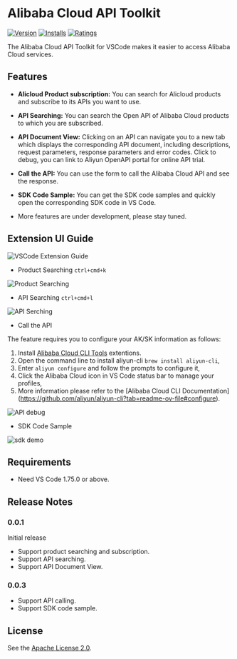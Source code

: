 # Alibaba Cloud API Toolkit

[![Version](https://img.shields.io/visual-studio-marketplace/v/alibabacloud-openapi.vscode-alicloud-api)](https://marketplace.visualstudio.com/items?itemName=alibabacloud-openapi.vscode-alicloud-api)
[![Installs](https://img.shields.io/visual-studio-marketplace/i/alibabacloud-openapi.vscode-alicloud-api)](https://marketplace.visualstudio.com/items?itemName=alibabacloud-openapi.vscode-alicloud-api)
[![Ratings](https://img.shields.io/visual-studio-marketplace/r/alibabacloud-openapi.vscode-alicloud-api)](https://marketplace.visualstudio.com/items?itemName=alibabacloud-openapi.vscode-alicloud-api)

The Alibaba Cloud API Toolkit for VSCode makes it easier to access Alibaba Cloud services.

## Features

* **Alicloud Product subscription:** You can search for Alicloud products and subscribe to its APIs you want to use.

* **API Searching:** You can search the Open API of Alibaba Cloud products to which you are subscribed.

* **API Document View:** Clicking on an API can navigate you to a new tab which displays the corresponding API document, 
including descriptions, request parameters, response parameters and error codes.
Click to debug, you can link to Aliyun OpenAPI portal for online API trial.

* **Call the API:** You can use the form to call the Alibaba Cloud API and see the response.
  
* **SDK Code Sample:** You can get the SDK code samples and quickly open the corresponding SDK code in VS Code.

* More features are under development, please stay tuned.

## Extension UI Guide

![VSCode Extension Guide](https://img.alicdn.com/imgextra/i1/O1CN01iYMtwm27arlqDq7V3_!!6000000007814-0-tps-2328-1540.jpg)

 * Product Searching `ctrl+cmd+k`
  
![Product Searching](https://img.alicdn.com/imgextra/i1/O1CN01bcJ5DM1RpmnlOjDHK_!!6000000002161-0-tps-1202-798.jpg)
 
 * API Searching `ctrl+cmd+l`

![API Serching](https://img.alicdn.com/imgextra/i1/O1CN01KaWkBF1UfCUkY0N3v_!!6000000002544-0-tps-1286-518.jpg)

* Call the API

The feature requires you to configure your AK/SK information as follows: 
1. Install [Alibaba Cloud CLI Tools](https://marketplace.visualstudio.com/items?itemName=alibabacloud-openapi.aliyuncli) extentions. 
2. Open the command line to install aliyun-cli `brew install aliyun-cli`, 
3. Enter `aliyun configure` and follow the prompts to configure it, 
4. Click the Alibaba Cloud icon in VS Code status bar to manage your profiles, 
5. More information please refer to the [Alibaba Cloud CLI Documentation] (https://github.com/aliyun/aliyun-cli?tab=readme-ov-file#configure).

![API debug](https://img.alicdn.com/imgextra/i4/O1CN01F1qI7S1BunIFJPiAt_!!6000000000006-0-tps-2618-2050.jpg)

* SDK Code Sample
  
![sdk demo](https://img.alicdn.com/imgextra/i1/O1CN01GVhWTl1waRdYmCn7E_!!6000000006324-0-tps-2630-2038.jpg)

## Requirements
- Need VS Code 1.75.0 or above.

## Release Notes

### 0.0.1 
Initial release
- Support product searching and subscription.
- Support API searching.
- Support API Document View.

### 0.0.3
- Support API calling.
- Support SDK code sample.

## License

See the [Apache License 2.0](./LICENSE).